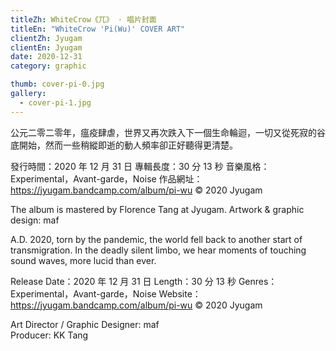 ```yaml
---
titleZh: WhiteCrow《兀》 · 唱片封面
titleEn: "WhiteCrow 'Pi(Wu)' COVER ART"
clientZh: Jyugam
clientEn: Jyugam
date: 2020-12-31
category: graphic

thumb: cover-pi-0.jpg
gallery:
  - cover-pi-1.jpg
---
```


公元二零二零年，瘟疫肆虐，世界又再次跌入下一個生命輪迴，一切又從死寂的谷底開始，然而一些稍縱即逝的動人頻率卻正好聽得更清楚。

發行時間：2020 年 12 月 31 日
專輯長度：30 分 13 秒
音樂風格：Experimental，Avant-garde，Noise
作品網址：https://jyugam.bandcamp.com/album/pi-wu
© 2020 Jyugam

The album is mastered by Florence Tang at Jyugam.
Artwork & graphic design: maf

<!-- lang -->

A.D. 2020, torn by the pandemic, the world fell back to another start of transmigration. In the deadly silent limbo, we hear moments of touching sound waves, more lucid than ever.

Release Date：2020 年 12 月 31 日
Length：30 分 13 秒
Genres：Experimental，Avant-garde，Noise
Website：https://jyugam.bandcamp.com/album/pi-wu
© 2020 Jyugam

Art Director / Graphic Designer: maf<br/>
Producer: KK Tang
